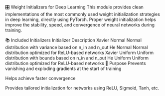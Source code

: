 
🎛️ Weight Initializers for Deep Learning
This module provides clean implementations of the most commonly used weight initialization strategies in deep learning, directly using PyTorch.
Proper weight initialization helps improve the stability, speed, and convergence of neural networks during training.

📚 Included Initializers
Initializer	Description
Xavier Normal	Normal distribution with variance based on n_in and n_out
He Normal	Normal distribution optimized for ReLU-based networks
Xavier Uniform	Uniform distribution with bounds based on n_in and n_out
He Uniform	Uniform distribution optimized for ReLU-based networks
🎯 Purpose
Prevents vanishing and exploding gradients at the start of training

Helps achieve faster convergence

Provides tailored initialization for networks using ReLU, Sigmoid, Tanh, etc.

